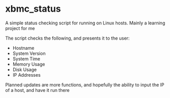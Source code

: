 # xbmc_status

A simple status checking script for running on Linux hosts. Mainly a learning project for me

The script checks the following, and presents it to the user:
* Hostname
* System Version
* System Time
* Memory Usage
* Disk Usage
* IP Addresses

Planned updates are more functions, and hopefully the ability to input the IP of a host, and have it run there
